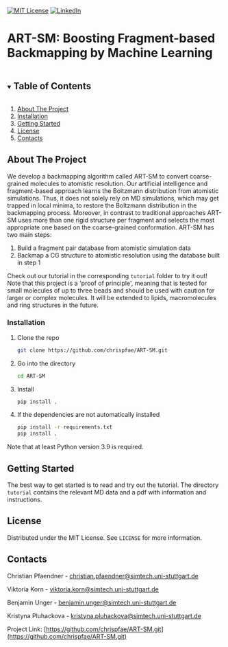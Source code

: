 <!-- PROJECT SHIELDS -->
[![MIT License][license-shield]][license-url]
[![LinkedIn][linkedin-shield]][linkedin-url]

# ART-SM: Boosting Fragment-based Backmapping by Machine Learning

<!-- TABLE OF CONTENTS -->
<details open="open">
  <summary><h2 style="display: inline-block">Table of Contents</h2></summary>
  <ol>
    <li><a href="#about-the-project">About The Project</a></li>
    <li><a href="#installation">Installation</a></li>
    <li><a href="#getting-started">Getting Started</a></li>
    <li><a href="#license">License</a></li>
    <li><a href="#contacts">Contacts</a></li>
  </ol>
</details>


<!-- ABOUT THE PROJECT -->
## About The Project                                                                                    

We develop a backmapping algorithm called ART-SM to convert coarse-grained molecules to atomistic resolution. Our artificial intelligence and fragment-based approach learns the Boltzmann distribution from atomistic simulations. Thus, it does not solely rely on MD simulations, which may get trapped in local minima, to restore the Boltzmann distribution in the backmapping process. Moreover, in contrast to traditional approaches ART-SM uses more than one rigid structure per fragment and selects the most appropriate one based on the coarse-grained conformation. ART-SM has two main steps:

1. Build a fragment pair database from atomistic simulation data
2. Backmap a CG structure to atomistic resolution using the database built in step 1

Check out our tutorial in the corresponding `tutorial` folder to try it out!  
Note that this project is a 'proof of principle', meaning that is tested for small molecules of up to three beads and should be used with caution for larger or complex molecules. It will be extended to lipids, macromolecules and ring structures in the future.

<!-- INSTALLATION -->
### Installation

1. Clone the repo
   ```sh
   git clone https://github.com/chrispfae/ART-SM.git
   ``` 
2. Go into the directory
   ```sh
   cd ART-SM
   ``` 
3. Install
   ```sh
   pip install .
   ``` 
4. If the dependencies are not automatically installed
   ```sh
   pip install -r requirements.txt
   pip install .
   ``` 
Note that at least Python version 3.9 is required.

<!-- GETTING STARTED -->
## Getting Started

The best way to get started is to read and try out the tutorial. The directory `tutorial` contains the relevant MD data and a pdf with information and instructions.

<!-- LICENSE -->
## License

Distributed under the MIT License. See `LICENSE` for more information.

<!-- CONTACTS -->
## Contacts

Christian Pfaendner - christian.pfaendner@simtech.uni-stuttgart.de

Viktoria Korn - viktoria.korn@simtech.uni-stuttgart.de

Benjamin Unger - benjamin.unger@simtech.uni-stuttgart.de

Kristyna Pluhackova - kristyna.pluhackova@simtech.uni-stuttgart.de

Project Link: [https://github.com/chrispfae/ART-SM.git](https://github.com/chrispfae/ART-SM.git)

[license-shield]: https://img.shields.io/github/license/chrispfae/ART-SM.svg?style=for-the-badge
[license-url]: https://github.com/chrispfae/ART-SM/blob/main/LICENSE
[linkedin-shield]: https://img.shields.io/badge/-LinkedIn-black.svg?style=for-the-badge&logo=linkedin&colorB=555
[linkedin-url]: https://linkedin.com/in/christian-pfaendner-ba1a53226/
